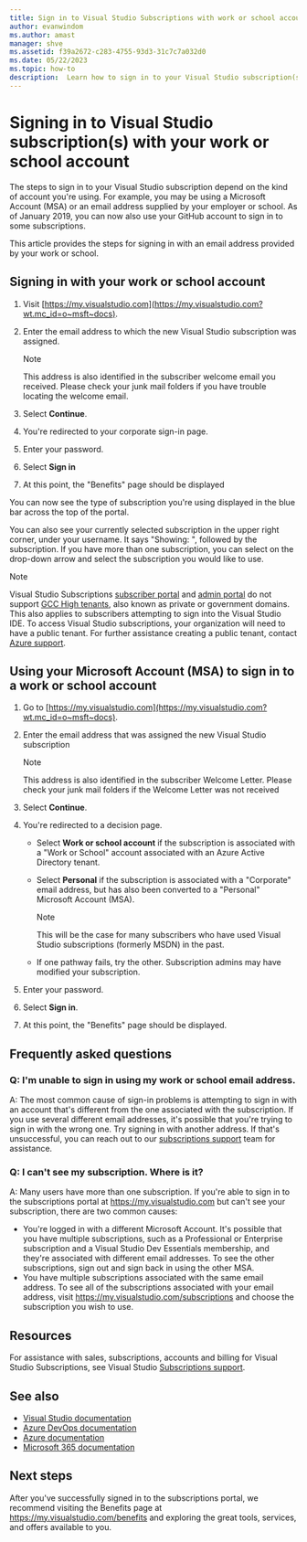 ```yaml
---
title: Sign in to Visual Studio Subscriptions with work or school accounts | Microsoft Docs
author: evanwindom
ms.author: amast
manager: shve
ms.assetid: f39a2672-c283-4755-93d3-31c7c7a032d0
ms.date: 05/22/2023
ms.topic: how-to
description:  Learn how to sign in to your Visual Studio subscription(s) with your work or school account. 
---
```


# Signing in to Visual Studio subscription(s) with your work or school account 

The steps to sign in to your Visual Studio subscription depend on the kind of account you're using.  For example, you may be using a Microsoft Account (MSA) or an email address supplied by your employer or school.  As of January 2019, you can now also use your GitHub account to sign in to some subscriptions. 

This article provides the steps for signing in with an email address provided by your work or school.

## Signing in with your work or school account

1. Visit [https://my.visualstudio.com](https://my.visualstudio.com?wt.mc_id=o~msft~docs).
2. Enter the email address to which the new Visual Studio subscription was assigned.

   > [!NOTE]
   > This address is also identified in the subscriber welcome email you received. Please check your junk mail folders if you have trouble locating the welcome email.

3. Select **Continue**.
4. You're redirected to your corporate sign-in page.
5. Enter your password.
6. Select **Sign in**
7. At this point, the "Benefits" page should be displayed

You can now see the type of subscription you're using displayed in the blue bar across the top of the portal.

You can also see your currently selected subscription in the upper right corner, under your username.  It says "Showing: ", followed by the subscription.  If you have more than one subscription, you can select on the drop-down arrow and select the subscription you would like to use.

> [!NOTE]
> Visual Studio Subscriptions [subscriber portal](https://my.visualstudio.com?wt.mc_id=o~msft~docs) and [admin portal](https://manage.visualstudio.com) do not support [GCC High tenants](https://learn.microsoft.com/office365/servicedescriptions/office-365-platform-service-description/office-365-us-government/gcc-high-and-dod), also known as private or government domains. This also applies to subscribers attempting to sign into the Visual Studio IDE. To access Visual Studio subscriptions, your organization will need to have a public tenant. For further assistance creating a public tenant, contact [Azure support](https://azure.microsoft.com/support/create-ticket/). 

## Using your Microsoft Account (MSA) to sign in to a work or school account

1. Go to [https://my.visualstudio.com](https://my.visualstudio.com?wt.mc_id=o~msft~docs).
2. Enter the email address that was assigned the new Visual Studio subscription

   > [!NOTE]
   > This address is also identified in the subscriber Welcome Letter. Please check your junk mail folders if the Welcome Letter was not received

3. Select **Continue**.
4. You're redirected to a decision page.
    + Select **Work or school account** if the subscription is associated with a "Work or School" account associated with an Azure Active Directory tenant.
    + Select **Personal** if the subscription is associated with a "Corporate" email address, but has also been converted to a "Personal" Microsoft Account (MSA).

        > [!NOTE]
        > This will be the case for many subscribers who have used Visual Studio subscriptions (formerly MSDN) in the past.

    + If one pathway fails, try the other.  Subscription admins may have modified your subscription.

5. Enter your password.
6. Select **Sign in**.
7. At this point, the "Benefits" page should be displayed.

## Frequently asked questions

### Q:  I'm unable to sign in using my work or school email address. 

A:  The most common cause of sign-in problems is attempting to sign in with an account that's different from the one associated with the subscription.  If you use several different email addresses, it's possible that you're trying to sign in with the wrong one.  Try signing in with another address.  If that's unsuccessful, you can reach out to our [subscriptions support](https://visualstudio.microsoft.com/subscriptions/support/) team for assistance.  

### Q:  I can't see my subscription. Where is it?

A:  Many users have more than one subscription.  If you're able to sign in to the subscriptions portal at https://my.visualstudio.com but can't see your subscription, there are two common causes:
+ You're logged in with a different Microsoft Account.  It's possible that you have multiple subscriptions, such as a Professional or Enterprise subscription and a Visual Studio Dev Essentials membership, and they're associated with different email addresses. To see the other subscriptions, sign out and sign back in using the other MSA.
+ You have multiple subscriptions associated with the same email address.  To see all of the subscriptions associated with your email address, visit https://my.visualstudio.com/subscriptions and choose the subscription you wish to use. 

## Resources 

For assistance with sales, subscriptions, accounts and billing for Visual Studio Subscriptions, see Visual Studio [Subscriptions support](https://aka.ms/vssubscriberhelp).

## See also

+ [Visual Studio documentation](/visualstudio/)
+ [Azure DevOps documentation](/azure/devops/)
+ [Azure documentation](/azure/)
+ [Microsoft 365 documentation](/microsoft-365/)

## Next steps

After you've successfully signed in to the subscriptions portal, we recommend visiting the Benefits page at https://my.visualstudio.com/benefits and exploring the great tools, services, and offers available to you.
